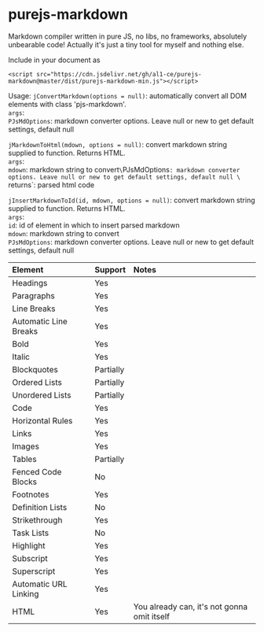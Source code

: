 # purejs-markdown
Markdown compiler written in pure JS, no libs, no frameworks, absolutely unbearable code!
Actually it's just a tiny tool for myself and nothing else.

Include in your document as
```
<script src="https://cdn.jsdelivr.net/gh/al1-ce/purejs-markdown@master/dist/purejs-markdown-min.js"></script>
```

Usage: 
`jConvertMarkdown(options = null)`: automatically convert all DOM elements with class 'pjs-markdown'. \
    `args`: \
    `PJsMdOptions`: markdown converter options. Leave null or new to get default settings, default null

`jMarkdownToHtml(mdown, options = null)`: convert markdown string supplied to function. Returns HTML.  \
    `args`: \
    `mdown`: markdown string to convert` \
    `PJsMdOptions`: markdown converter options. Leave null or new to get default settings, default null \
    `returns`: parsed html code

`jInsertMarkdownToId(id, mdown, options = null)`: convert markdown string supplied to function. Returns HTML.  \
    `args`: \
    `id`: id of element in which to insert parsed markdown \
    `mdown`: markdown string to convert \
    `PJsMdOptions`: markdown converter options. Leave null or new to get default settings, default null
    


| Element                   | Support   | Notes                             |
|:------------------------- |:--------- |:--------------------------------- |
| Headings                  |   Yes     |                                   |
| Paragraphs                |   Yes	    |                                   |
| Line Breaks	            |   Yes	    |       |
| Automatic Line Breaks	    |   Yes	    |       |
| Bold	                    |   Yes	    |                                   |
| Italic	                |   Yes	    |                                   |
| Blockquotes	            |   Partially	    |                                   |
| Ordered Lists	            |   Partially	    |                                    |
| Unordered Lists	        |   Partially	    |                                   |
| Code	                    |   Yes	    |                                   |
| Horizontal Rules	        |   Yes	    |                                   |
| Links	                    |   Yes	    |                                   |
| Images	                |   Yes	    |                                   |
| Tables	                |   Partially	    |                                   |
| Fenced Code Blocks	    |   No	    |                                   |
| Footnotes	                |   Yes	    |                                   |
| Definition Lists	        |   No	    |                                   |
| Strikethrough	            |   Yes	    |                                   |
| Task Lists	            |   No	    |                                   |
| Highlight	                |   Yes	    |                                   |
| Subscript	                |   Yes	    |                                   |
| Superscript	            |   Yes	    |                                   |
| Automatic URL Linking	    |   Yes      |                                   |
| HTML	                    |   Yes	    | You already can, it's not gonna omit itself |